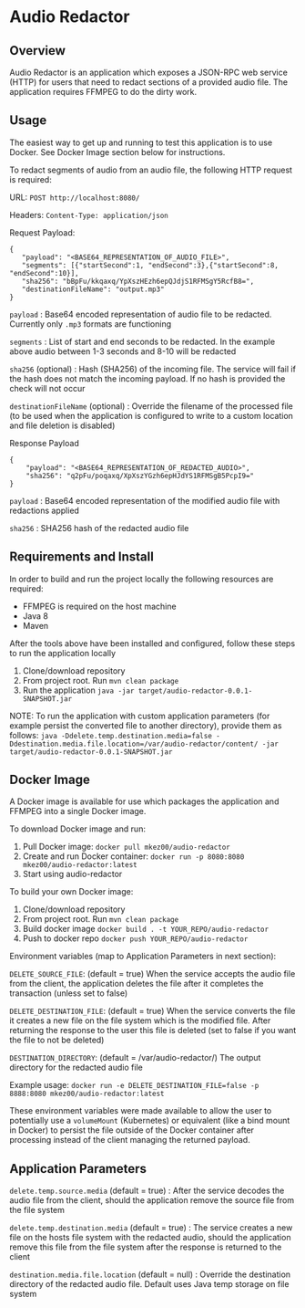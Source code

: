 Audio Redactor
=

Overview
-

Audio Redactor is an application which exposes a JSON-RPC web service (HTTP) for users that need to redact sections of a provided audio file.  The application requires FFMPEG to do the dirty work.

Usage
-

The easiest way to get up and running to test this application is to use Docker.  See Docker Image section below for instructions.

To redact segments of audio from an audio file, the following HTTP request is required:

URL: `POST http://localhost:8080/`

Headers: `Content-Type: application/json`

Request Payload:

```
{
   "payload": "<BASE64_REPRESENTATION_OF_AUDIO_FILE>",
   "segments": [{"startSecond":1, "endSecond":3},{"startSecond":8, "endSecond":10}],
   "sha256": "bBpFu/kkqaxq/YpXszHEzh6epQJdjS1RFMSgY5RcfB8=",
   "destinationFileName": "output.mp3"
}
```

`payload` : Base64 encoded representation of audio file to be redacted.  Currently only `.mp3` formats are functioning

`segments` : List of start and end seconds to be redacted.  In the example above audio between 1-3 seconds and 8-10 will be redacted

`sha256` (optional) : Hash (SHA256) of the incoming file.  The service will fail if the hash does not match the incoming payload.  If no hash is provided the check will not occur

`destinationFileName` (optional) : Override the filename of the processed file (to be used when the application is configured to write to a custom location and file deletion is disabled)

Response Payload

```
{
    "payload": "<BASE64_REPRESENTATION_OF_REDACTED_AUDIO>",
    "sha256": "q2pFu/poqaxq/XpXszYGzh6epHJdYS1RFMSgB5PcpI9="
}
```

`payload` : Base64 encoded representation of the modified audio file with redactions applied

`sha256` : SHA256 hash of the redacted audio file

Requirements and Install
-

In order to build and run the project locally the following resources are required:

- FFMPEG is required on the host machine
- Java 8
- Maven

After the tools above have been installed and configured, follow these steps to run the application locally

1. Clone/download repository
2. From project root.  Run `mvn clean package`
3. Run the application `java -jar target/audio-redactor-0.0.1-SNAPSHOT.jar`

NOTE: To run the application with custom application parameters (for example persist the converted file to another directory), provide them as follows: `java -Ddelete.temp.destination.media=false -Ddestination.media.file.location=/var/audio-redactor/content/ -jar target/audio-redactor-0.0.1-SNAPSHOT.jar`

Docker Image
-

A Docker image is available for use which packages the application and FFMPEG into a single Docker image.

To download Docker image and run:

1. Pull Docker image: `docker pull mkez00/audio-redactor`
2. Create and run Docker container: `docker run -p 8080:8080 mkez00/audio-redactor:latest`
3. Start using audio-redactor

To build your own Docker image:

1. Clone/download repository
2. From project root.  Run `mvn clean package`
3. Build docker image `docker build . -t YOUR_REPO/audio-redactor`
4. Push to docker repo `docker push YOUR_REPO/audio-redactor`

Environment variables (map to Application Parameters in next section):

`DELETE_SOURCE_FILE`: (default = true) When the service accepts the audio file from the client, the application deletes the file after it completes the transaction (unless set to false)

`DELETE_DESTINATION_FILE`: (default = true) When the service converts the file it creates a new file on the file system which is the modified file.  After returning the response to the user this file is deleted (set to false if you want the file to not be deleted)

`DESTINATION_DIRECTORY`: (default = /var/audio-redactor/) The output directory for the redacted audio file

Example usage: `docker run -e DELETE_DESTINATION_FILE=false -p 8888:8080 mkez00/audio-redactor:latest`

These environment variables were made available to allow the user to potentially use a `volumeMount` (Kubernetes) or equivalent (like a bind mount in Docker) to persist the file outside of the Docker container after processing instead of the client managing the returned payload.

Application Parameters
-

`delete.temp.source.media` (default = true) : After the service decodes the audio file from the client, should the application remove the source file from the file system

`delete.temp.destination.media` (default = true) : The service creates a new file on the hosts file system with the redacted audio, should the application remove this file from the file system after the response is returned to the client

`destination.media.file.location` (default = null) : Override the destination directory of the redacted audio file.  Default uses Java temp storage on file system

